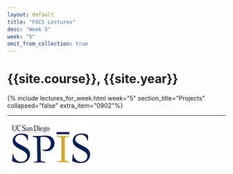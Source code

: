 ```yaml
---
layout: default
title: "FOCS Lectures"
desc: "Week 5"
week: "5"
omit_from_collection: true
---
```


# {{site.course}}, {{site.year}}

{% include lectures_for_week.html week="5" section_title="Projects" collapsed="false"
     extra_item="0902"%}


----

![SPIS_logo](/images/SPIS_logo.jpg)
